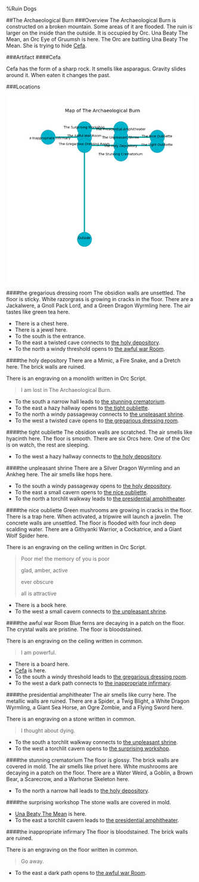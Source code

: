 %Ruin Dogs

##The Archaeological Burn
###Overview
The Archaeological Burn is constructed on a broken mountain. Some areas of it are flooded. The ruin is larger on the inside than the outside. It is occupied by Orc. <a name="Una-Beaty-The-Mean"></a>Una Beaty The Mean, an Orc Eye of Gruumsh is here. The Orc are battling Una Beaty The Mean. She  is trying to hide [Cefa](#Cefa). 



###Artifact
####<a name="Cefa"></a>Cefa


Cefa has the form of a sharp rock. It smells like asparagus. Gravity slides around it. When eaten it changes the past. 





###Locations


![](../v1/images/The-Archaeological-Burn.png)

####<a name="the-gregarious-dressing-room"></a>the gregarious dressing room
The obsidion walls are unsettled. The floor is sticky. White razorgrass is growing in cracks in the floor. There are a Jackalwere, a Gnoll Pack Lord, and a Green Dragon Wyrmling here. The air tastes like green tea here. 



* There is a chest here.
* There is a jewel here.
* To the south is the entrance.
* To the east a twisted cave connects to [the holy depository](#the-holy-depository).
* To the north a windy threshold opens to [the awful war Room](#the-awful-war-Room).


####<a name="the-holy-depository"></a>the holy depository
There are a Mimic, a Fire Snake, and a Dretch here. The brick walls are ruined. 

There is an engraving on a monolith written in Orc Script. 

> I am lost in The Archaeological Burn.
>


* To the south a narrow hall leads to [the stunning crematorium](#the-stunning-crematorium).
* To the east a hazy hallway opens to [the tight oubliette](#the-tight-oubliette).
* To the north a windy passageway connects to [the unpleasant shrine](#the-unpleasant-shrine).
* To the west a twisted cave opens to [the gregarious dressing room](#the-gregarious-dressing-room).


####<a name="the-tight-oubliette"></a>the tight oubliette
The obsidion walls are scratched. The air smells like hyacinth here. The floor is smooth. There are six Orcs here. One of the Orc is on watch, the rest are sleeping. 



* To the west a hazy hallway connects to [the holy depository](#the-holy-depository).


####<a name="the-unpleasant-shrine"></a>the unpleasant shrine
There are a Silver Dragon Wyrmling and an Ankheg here. The air smells like hops here. 



* To the south a windy passageway opens to [the holy depository](#the-holy-depository).
* To the east a small cavern opens to [the nice oubliette](#the-nice-oubliette).
* To the north a torchlit walkway leads to [the presidential amphitheater](#the-presidential-amphitheater).


####<a name="the-nice-oubliette"></a>the nice oubliette
Green mushrooms are growing in cracks in the floor. There is a trap here. When activated, a tripwire will launch a javelin. The concrete walls are unsettled. The floor is flooded with four inch deep scalding water. There are a Githyanki Warrior, a Cockatrice, and a Giant Wolf Spider here. 

There is an engraving on the ceiling written in Orc Script. 

> Poor me! the memory of you is poor
>
> glad, amber, active
>
> ever obscure
>
> all is attractive
>


* There is a book here.
* To the west a small cavern connects to [the unpleasant shrine](#the-unpleasant-shrine).


####<a name="the-awful-war-Room"></a>the awful war Room
Blue ferns are decaying in a patch on the floor. The crystal walls are pristine. The floor is bloodstained. 

There is an engraving on the ceiling written in common. 

> I am powerful.
>


* There is a board here.
* [Cefa](#Cefa) is here.
* To the south a windy threshold leads to [the gregarious dressing room](#the-gregarious-dressing-room).
* To the west a dark path connects to [the inappropriate infirmary](#the-inappropriate-infirmary).


####<a name="the-presidential-amphitheater"></a>the presidential amphitheater
The air smells like curry here. The metallic walls are ruined. There are a Spider, a Twig Blight, a White Dragon Wyrmling, a Giant Sea Horse, an Ogre Zombie, and a Flying Sword here. 

There is an engraving on a stone written in common. 

> I thought about dying.
>


* To the south a torchlit walkway connects to [the unpleasant shrine](#the-unpleasant-shrine).
* To the west a torchlit cavern opens to [the surprising workshop](#the-surprising-workshop).


####<a name="the-stunning-crematorium"></a>the stunning crematorium
The floor is glossy. The brick walls are covered in mold. The air smells like privet here. White mushrooms are decaying in a patch on the floor. There are a Water Weird, a Goblin, a Brown Bear, a Scarecrow, and a Warhorse Skeleton here. 



* To the north a narrow hall leads to [the holy depository](#the-holy-depository).


####<a name="the-surprising-workshop"></a>the surprising workshop
The stone walls are covered in mold. 



* [Una Beaty The Mean](#Una-Beaty-The-Mean) is here.
* To the east a torchlit cavern leads to [the presidential amphitheater](#the-presidential-amphitheater).


####<a name="the-inappropriate-infirmary"></a>the inappropriate infirmary
The floor is bloodstained. The brick walls are ruined. 

There is an engraving on the floor written in common. 

> Go away.
>


* To the east a dark path opens to [the awful war Room](#the-awful-war-Room).


